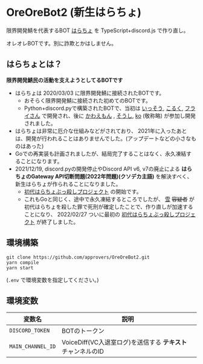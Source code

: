 # OreOreBot2 (新生はらちょ)

限界開発鯖を代表するBOT [はらちょ](https://github.com/approvers/OreOreBot) を TypeScript+discord.js で作り直し。

オレオレBOTです。別に詐欺とかはしません。

## はらちょとは？

**限界開発鯖民の活動を支えようとしてるBOTです**

- はらちょは 2020/03/03 に限界開発鯖に接続されたBOTです。
    - おそらく限界開発鯖に接続された初めてのBOTです。
    - Python+discord.pyで構築されたBOTで、当初は [いっそう](https://github.com/isso0424), [こるく](https://github.com/Colk-tech), [フライさん](https://github.com/loxygenK) で開発され、後に [かわえもん](https://github.com/kawaemon) , [そうし](https://github.com/soshiharami), [ko](https://github.com/ko50) (敬称略) が参加し開発されました。
- はらちょは非常に厄介な仕組みなどがされており、 2021年に入ったあとは、開発が行われることはありませんでした。(アップデートなどの小さなものはあった)
- Goでの再実装も計画されましたが、結局完了することはなく、永久凍結することになります。
- 2021/12/19, discord.pyの開発停止やDiscord API v6, v7の廃止による **はらちょのGateway API切断問題(2022年問題)(クソデカ主語)** を解決すべく、新生はらちょが作られることになりました。
    - [初代はらちょぶっ殺しプロジェクト](https://github.com/approvers/OreOreBot2/milestone/1) の開始です。
    - これもGoと同じく、途中で永久凍結するところでしたが、 [雪](https://github.com/YukiYuigishi) ~~容疑者~~ が初代はらちょを殺した罪で死刑が確定したことで、作り直しが加速することになり、 2022/02/27 ついに最初の [初代はらちょぶっ殺しプロジェクト](https://github.com/approvers/OreOreBot2/milestone/1) が終了しました。

## 環境構築

```shell
git clone https://github.com/approvers/OreOreBot2.git
yarn compile
yarn start
```
(`.env` で環境変数を指定してください。)

## 環境変数

| 変数名               | 説明                                        |
|-------------------|-------------------------------------------|
| `DISCORD_TOKEN`   | BOTのトークン                                  |
| `MAIN_CHANNEL_ID` | VoiceDiff(VC入退室ログ)を送信する **テキスト** チャンネルのID |
